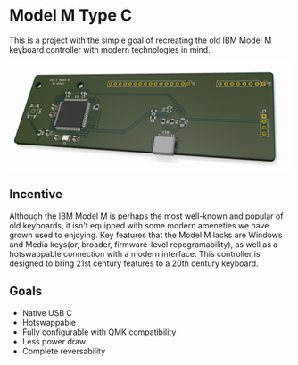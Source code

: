 # Model M Type C

This is a project with the simple goal of recreating the old IBM Model M keyboard controller with modern technologies in mind.

![Board Render](images/render.png)

## Incentive
Although the IBM Model M is perhaps the most well-known and popular of old keyboards, it isn't equipped with some modern ameneties we have grown used to enjoying. Key features that the Model M lacks are Windows and Media keys(or, broader, firmware-level repogramability), as well as a hotswappable connection with a modern interface. This controller is designed to bring 21st century features to a 20th century keyboard.

## Goals
- Native USB C
- Hotswappable
- Fully configurable with QMK compatibility
- Less power draw
- Complete reversability
